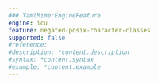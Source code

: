 ```yaml
---
### YamlMime:EngineFeature
engine: icu
feature: negated-posix-character-classes
supported: false
#reference: 
#description: *content.description
#syntax: *content.syntax
#example: *content.example
---
```

